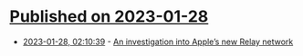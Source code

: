 # [Published on 2023-01-28](index.md)

* [2023-01-28, 02:10:39](https://news.ycombinator.com/item?id=34554387) - [An investigation into Apple’s new Relay network](https://blog.apnic.net/2023/01/25/an-investigation-into-apples-new-relay-network/)

